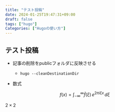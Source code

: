 ```yaml
---
title: "テスト投稿"
date: 2024-01-25T19:47:31+09:00
draft: false
tags: ["hugo"]
Categories: ["Hugoの使い方"]
---
```

## テスト投稿

* 記事の削除をpublicフォルダに反映させる
  * `hugo --cleanDestinationDir`
  
* 数式
  
$$
f(x) = \int_{-\infty}^\infty\hat f(\xi)\,e^{2 \pi i \xi x}\,d\xi
$$

$2 \times 2$

